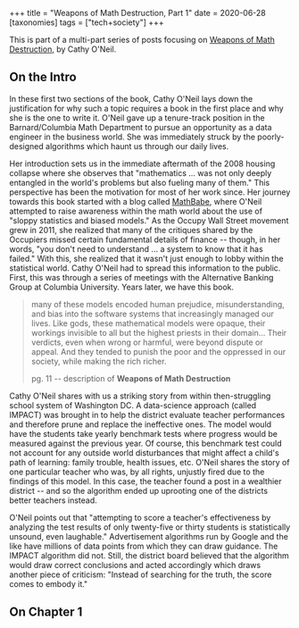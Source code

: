 +++
title = "Weapons of Math Destruction, Part 1"
date = 2020-06-28
[taxonomies]
tags = ["tech+society"]
+++

This is part of a multi-part series of posts focusing on [Weapons of Math Destruction](https://weaponsofmathdestructionbook.com/), by Cathy O'Neil.

## On the Intro

In these first two sections of the book, Cathy O'Neil lays down the justification for why such a topic requires a book in the first place and why she is the one to write it. O'Neil gave up a tenure-track position in the Barnard/Columbia Math Department to pursue an opportunity as a data engineer in the business world. She was immediately struck by the poorly-designed algorithms which haunt us through our daily lives.

Her introduction sets us in the immediate aftermath of the 2008 housing collapse where she observes that "mathematics ... was not only deeply entangled in the world's problems but also fueling many of them." This perspective has been the motivation for most of her work since. Her journey towards this book started with a blog called [MathBabe](https://mathbabe.org/), where O'Neil attempted to raise awareness within the math world about the use of "sloppy statistics and biased models." As the Occupy Wall Street movement grew in 2011, she realized that many of the critiques shared by the Occupiers missed certain fundamental details of finance -- though, in her words, "you don't need to understand ... a system to know that it has failed." With this, she realized that it wasn't just enough to lobby within the statistical world. Cathy O'Neil had to spread this information to the public. First, this was through a series of meetings with the Alternative Banking Group at Columbia University. Years later, we have this book.

> many of these models encoded human prejudice, misunderstanding, and bias into the software systems that increasingly managed our lives. Like gods, these mathematical models were opaque, their workings invisible to all but the highest priests in their domain... Their verdicts, even when wrong or harmful, were beyond dispute or appeal. And they tended to punish the poor and the oppressed in our society, while making the rich richer.
> 
> pg. 11 -- description of **Weapons of Math Destruction**

Cathy O'Neil shares with us a striking story from within then-struggling school system of Washington DC. A data-science approach (called IMPACT) was brought in to help the district evaluate teacher performances and therefore prune and replace the ineffective ones.  The model would have the students take yearly benchmark tests where progress would be measured against the previous year. Of course, this benchmark test could not account for any outside world disturbances that might affect a child's path of learning: family trouble, health issues, etc. O'Neil shares the story of one particular teacher who was, by all rights, unjustly fired due to the findings of this model. In this case, the teacher found a post in a wealthier district -- and so the algorithm ended up uprooting one of the districts better teachers instead.

O'Neil points out that "attempting to score a teacher's effectiveness by analyzing the test results of only twenty-five or thirty students is statistically unsound, even laughable." Advertisement algorithms run by Google and the like have millions of data points from which they can draw guidance. The IMPACT algorithm did not. Still, the district board believed that the algorithm would draw correct conclusions and acted accordingly which draws another piece of criticism: "Instead of searching for the truth, the score comes to embody it."

## On Chapter 1
